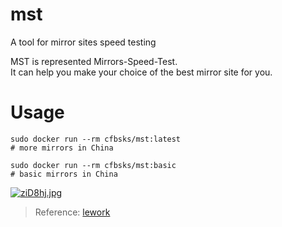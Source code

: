 # mst
A tool for mirror sites speed testing  

MST is represented Mirrors-Speed-Test.  
It can help you make your choice of the best mirror site for you.
# Usage 
```
sudo docker run --rm cfbsks/mst:latest
# more mirrors in China

sudo docker run --rm cfbsks/mst:basic
# basic mirrors in China
```
[![ziD8hj.jpg](https://s1.ax1x.com/2022/11/12/ziD8hj.jpg)](https://imgse.com/i/ziD8hj)


> Reference: [lework](https://github.com/lework/jenkins-update-center)
